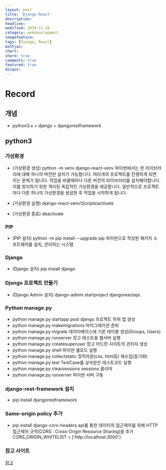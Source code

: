 ```yaml
---
layout: post
title: 'Django React'
description:
headline:
modified: 2019-11-18
category: webdevelopment
imagefeature:
tags: [Django, React]
mathjax:
chart:
share: true
comments: true
featured: true
disqus:
---
```


# Record

## 개념

-   python3.x + django + djangorestframework

## python3

### 가상환경

-   (가상환경 생성) python -m venv django-react-venv
    파이썬에서는 한 라이브러리에 대해 하나의 버전만 설치가 가능합니다.
    여러개의 프로젝트를 진행하게 되면 이는 문제가 됩니다. 작업을 바꿀때마다 다른 버전의 라이브러리를 설치해야합니다.
    이를 방지하기 위한 격리된 독립적인 가상환경을 제공합니다.
    일반적으로 프로젝트마다 다른 하나의 가상환경을 생성한 후 작업을 시작하게 됩니다.

-   (가상환경 실행) django-react-venv\Scripts\activate
-   (가상환경 종료) deactivate

### PIP

-   (PIP 설치) python -m pip install --upgrade pip
    파이썬으로 작성된 패키지 소프트웨어를 설치, 관리하는 시스템

### Django

-   (Django 설치) pip install django

### Django 프로젝트 만들기

-   (Django Admin 설치) django-admin startproject djangoreactapi .

### Python manage.py

-   python manage.py startapp post
    django 프로젝트 하위 앱 생성
-   python manage.py makemigrations
    마이그레이션 준비
-   python manage.py migrate
    데이터베이스에 기본 테이블 생성(Groups, Users)
-   python manage.py runserver
    장고 테스트용 웹서버 실행
-   python manage.py createsuperuser
    장고 어드민 사이트의 관리자 생성
-   python manage.py shell
    파이썬 쉘모드 실행
-   python manage.py collectstatic
    정적자원(css, html등) 재수집(동기화)
-   python manage.py test
    TestCase를 상속받은 테스트코드 실행
-   python manage.py clearsessions
    sessions 클리어
-   python manage.py runserver
    파이썬 서버 구동

### django-rest-framework 설치

-   pip install djangorestframework

### Same-origin policy 추가

-   pip install django-cors-headers
    api를 통한 데이터의 접근제어를 위해 HTTP 접근제어 규약(CORS : Cross-Origin Resource Sharing)을 추가
    CORS_ORIGIN_WHITELIST = ['http://localhost:3000']

### 참고 사이트

[참고](https://this-programmer.com/entry/%EA%B0%84%EB%8B%A8%ED%95%9C-react-JS-Django-%EC%96%B4%ED%94%8C%EB%A6%AC%EC%BC%80%EC%9D%B4%EC%85%98-%EB%A7%8C%EB%93%A4%EA%B8%B0)
